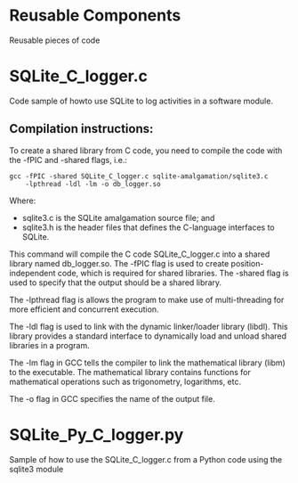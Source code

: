 # Reusable Components
Reusable pieces of code

# SQLite_C_logger.c

Code sample of howto use SQLite to log activities in a software module. 

## Compilation instructions:

To create a shared library from C code, you need to compile the code with the -fPIC and -shared flags, i.e.:

    gcc -fPIC -shared SQLite_C_logger.c sqlite-amalgamation/sqlite3.c
        -lpthread -ldl -lm -o db_logger.so
Where:
 - sqlite3.c is the SQLite amalgamation source file; and
 - sqlite3.h is the header files that defines the C-language 
   interfaces to SQLite.

This command will compile the C code SQLite_C_logger.c into a shared library named db_logger.so. The -fPIC flag is used to create position-independent code, which is required for shared libraries. The -shared flag is used to specify that the output should be a shared library.

The -lpthread flag is allows the program to make use of multi-threading for more efficient and concurrent execution.

The -ldl flag is used to link with the dynamic linker/loader library (libdl). This library provides a standard interface to dynamically load and unload shared libraries in a program.

The -lm flag in GCC tells the compiler to link the mathematical library (libm) to the executable. The mathematical library contains functions for mathematical operations such as trigonometry, logarithms, etc.

The -o flag in GCC specifies the name of the output file.

# SQLite_Py_C_logger.py

Sample of how to use the SQLite_C_logger.c from a Python code using the sqlite3 module
